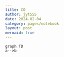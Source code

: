 ```yaml
---
title: CO
author: jyt555
date: 2024-02-04
category: pages/notebook
layout: post
mermaid: true
---
```




```mermaid
graph TD
a-->b
```


